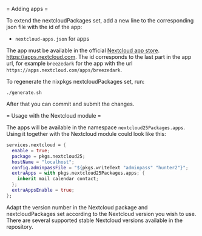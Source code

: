= Adding apps =

To extend the nextcloudPackages set, add a new line to the corresponding json
file with the id of the app:

- `nextcloud-apps.json` for apps

The app must be available in the official
[Nextcloud app store](https://apps.nextcloud.com).
https://apps.nextcloud.com. The id corresponds to the last part in the app url,
for example `breezedark` for the app with the url
`https://apps.nextcloud.com/apps/breezedark`.

To regenerate the nixpkgs nextcloudPackages set, run:

```
./generate.sh
```

After that you can commit and submit the changes.

= Usage with the Nextcloud module =

The apps will be available in the namespace `nextcloud25Packages.apps`.
Using it together with the Nextcloud module could look like this:

```nix
services.nextcloud = {
  enable = true;
  package = pkgs.nextcloud25;
  hostName = "localhost";
  config.adminpassFile = "${pkgs.writeText "adminpass" "hunter2"}";
  extraApps = with pkgs.nextcloud25Packages.apps; {
    inherit mail calendar contact;
  };
  extraAppsEnable = true;
};
```

Adapt the version number in the Nextcloud package and nextcloudPackages set
according to the Nextcloud version you wish to use. There are several supported
stable Nextcloud versions available in the repository.
